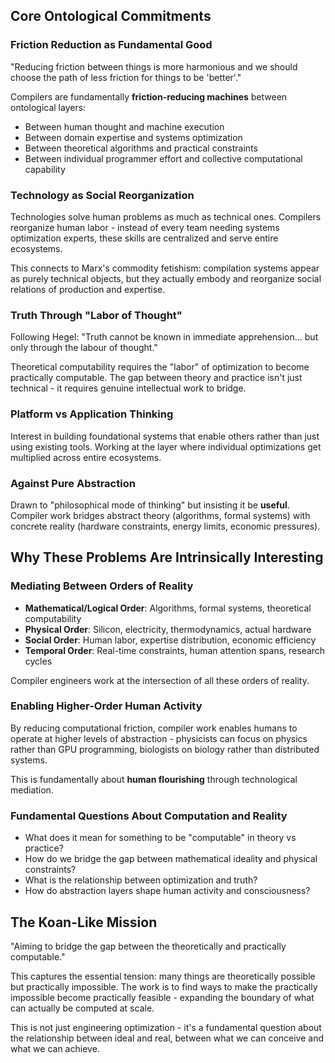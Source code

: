 ## Core Ontological Commitments

### Friction Reduction as Fundamental Good
"Reducing friction between things is more harmonious and we should choose the path of less friction for things to be 'better'."

Compilers are fundamentally **friction-reducing machines** between ontological layers:
- Between human thought and machine execution
- Between domain expertise and systems optimization
- Between theoretical algorithms and practical constraints
- Between individual programmer effort and collective computational capability

### Technology as Social Reorganization
Technologies solve human problems as much as technical ones. Compilers reorganize human labor - instead of every team needing systems optimization experts, these skills are centralized and serve entire ecosystems.

This connects to Marx's commodity fetishism: compilation systems appear as purely technical objects, but they actually embody and reorganize social relations of production and expertise.

### Truth Through "Labor of Thought"
Following Hegel: "Truth cannot be known in immediate apprehension... but only through the labour of thought."

Theoretical computability requires the "labor" of optimization to become practically computable. The gap between theory and practice isn't just technical - it requires genuine intellectual work to bridge.

### Platform vs Application Thinking
Interest in building foundational systems that enable others rather than just using existing tools. Working at the layer where individual optimizations get multiplied across entire ecosystems.

### Against Pure Abstraction
Drawn to "philosophical mode of thinking" but insisting it be **useful**. Compiler work bridges abstract theory (algorithms, formal systems) with concrete reality (hardware constraints, energy limits, economic pressures).

## Why These Problems Are Intrinsically Interesting

### Mediating Between Orders of Reality
- **Mathematical/Logical Order**: Algorithms, formal systems, theoretical computability
- **Physical Order**: Silicon, electricity, thermodynamics, actual hardware
- **Social Order**: Human labor, expertise distribution, economic efficiency
- **Temporal Order**: Real-time constraints, human attention spans, research cycles

Compiler engineers work at the intersection of all these orders of reality.

### Enabling Higher-Order Human Activity
By reducing computational friction, compiler work enables humans to operate at higher levels of abstraction - physicists can focus on physics rather than GPU programming, biologists on biology rather than distributed systems.

This is fundamentally about **human flourishing** through technological mediation.

### Fundamental Questions About Computation and Reality
- What does it mean for something to be "computable" in theory vs practice?
- How do we bridge the gap between mathematical ideality and physical constraints?
- What is the relationship between optimization and truth?
- How do abstraction layers shape human activity and consciousness?

## The Koan-Like Mission
"Aiming to bridge the gap between the theoretically and practically computable."

This captures the essential tension: many things are theoretically possible but practically impossible. The work is to find ways to make the practically impossible become practically feasible - expanding the boundary of what can actually be computed at scale.

This is not just engineering optimization - it's a fundamental question about the relationship between ideal and real, between what we can conceive and what we can achieve.
